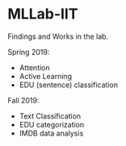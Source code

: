 # MLLab-IIT
Findings and Works in the lab.

Spring 2019:
- Attention
- Active Learning
- EDU (sentence) classification

Fall 2019:
- Text Classification
- EDU categorization
- IMDB data analysis
